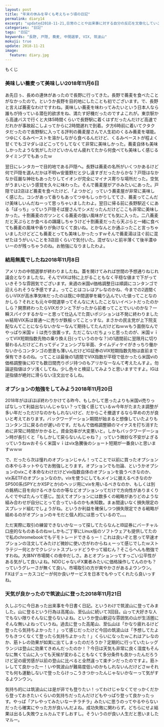 ```yaml
---
layout: post
title: "年末の休みを早くも考えちゃう頃の日記"
permalink: diary14
excerpt: "updated2018-11-21,日常のことや出来事に対する自分の反応を文章化していこうのコーナーです。特にテーマも設けずにつらつらと書いていくとっても楽しいコーナーです。見る人にとって楽しいコーナーかどうかは定かではありませんよー"
categories: "日記"
tags: "日記"
keywords: "長野, 戸隠, 蕎麦, 中間選挙, VIX, 筑波山"
mokuji: true
update: 2018-11-21
image:
  feature: diary.jpg
---
```


<div id="mokuji"><span>もくじ</span></div>

### 美味しい蕎麦って美味しい2018年11月6日

あ先日ぅ、長めの連休があったので長野に行ってきた。長野で蕎麦を食べたことがなかったので。というか長野を目的地にしたことも初でございます。で、長野と言えば蕎麦なわけですわね。美味しい蕎麦を味わってみたいという日本人なら誰もが持っている潜在的欲求をね、満たす好機だったのですよこれが。東京駅から高速バスで行くと大体5時間くらいで長野駅に着くはずだったんだけど高速でだれかが事故起こしよってからに2時間遅れで到着。夕方6時前に着いてクタクタだったので長野駅に入ってる評判の蕎麦屋さんで人生初のくるみ蕎麦を堪能。つゆにくるみペーストを溶かしながら食べるんだけど、くるみペーストが程よく甘くでもゴマダレほどこってりしてなくて非常に美味しかった。蕎麦自体も美味しかったような気がしたけどいかんせん疲れてたから何食べても美味しく感じるタイミングでもあったｗ

翌日にレンタカーで目的地である戸隠へ。長野は蕎麦の名所がいくつかあるけど何で戸隠を選んだかは不明ｗ安曇野だと少し遠すぎだったからかな？戸隠はなかなか荘厳な神社もあったりしてイオンが完全にマイナス寄りな場所だった。空気がうまいという感覚を久々に味わった。そんで蕎麦屋がアホみたいにあった。戸隠では2店ほど蕎麦を食べたけど、「よつかど」っていう蕎麦屋が非常に美味しく感じた。コシがあって香りもあってつゆもしっかりしててさ、蕎麦ってこんだけ美味しいんだねーって思っちゃいましたわよ。翌日に帰る前に長野駅近くにある「ぼっち」っていう戸隠そば屋さんでシメだったんだけどここも非常に美味しかった。十割蕎麦のガツンとくる蕎麦の強い風味がとても気に入った。二八蕎麦だと天ぷらとか食べるの躊躇しちゃうけど十割蕎麦だったら天ぷらと一緒に食べても蕎麦の風味や香りが負けなくて良いね。とかなんとか通ぶったこと言っちゃいましたけどどこも蕎麦とっても美味しかったっすｗそんで蕎麦湯は注ぐ前に混ぜたほうがいいことを3店目くらいで気付いた。混ぜないと前半薄くて後半濃ゆいーのが残っちゃうのね。お勉強になりましたわよ。

### 結局無風でしたね2018年11月8日

アメリカの中間選挙が終わりましたね。蓋を開けてみれば世間の予想通りねじれ議会となりましたな。そんでVIXは特に上がることもなく平穏な値まで下がっていきそうな雰囲気でございます。来週の米国vi価格調整日は順調にコンタンゴで迎えられそうな予感ですよ。ってことはコレはアレなのかね、今までの2週間くらいVIXが高水準気味だったのは既に中間選挙を織り込んでいた値ってことなのかしら？それとも元々中間選挙ってそんなに大したことないイベントだったのかしら？開票終わったらVIXガクンと下がったから前者ってことでいいのかな？一瞬スパイクするかなーと思って仕込んでた買いポジションは不発に終わりましたｗ結局VIX系は普通〜に売りが鉄板ってことっすな。まさかの民主党が上下院支配なんてことにならないかなーなんて期待してたんだけどねｗｗもう面倒なんでやっぱり米国ｖｉは売り放置っす。ただこないだちょっと思ったのが、米国ｖｉってVIX短期指数先物の乗り換え日(っていうのかな？)の1週間前に翌限月に切り替わるんだけどこれってディフェンシブな半面、タイムディケイがきっちり働かないからコンタンゴの恩恵も薄いんだけどIG証券のVIX短期指数先物は直前まで保有できるのね。ってことは最後の1週間でVIX指数が平穏で低かったら米国viの価格調整後にIGでも数日間売りポジ持つのもアリかなーなんて考えたんすよ。勿論逆指値はクソ浅くしてね。少し色々と検証してみようと思いますですよ。IGは逆指値が絶対に滑らない注文出せるしね。

### オプションの勉強をしてみよう2018年11月20日

2018年がほぼほぼ終わりかけてる昨今、もしかして思ったよりも米国vi売りっぱなしって利益出ないんじゃない？って強く感じているｗ今年がたまたま調整が多い年だっただけなのかもしれないけど、だからこそ撤退するなら早めの方が良いと考えております。バックワーデーション期間が始まると想像していたよりもコンタンゴに戻るのが遅いのです。だもんで価格調整額のマイナスを打ち消すために非常に時間がかかると。資金効率が大変悪いと。しかもバックワーデーション時が長引くと「もしかして戻らないんじゃね？」っていう微妙な不安がよぎるっていうねｗおそらく米国ｖｉはvix急騰後のショート短期が一番良いと思いますｗｗｗ

で、だったら次は憧れのオプションじゃん！ってことで以前に買ったオプションの本やらネットやらでお勉強しとります。オプションでも勿論、というかオプションのvixこそ本命なわけだけどvix指数自体のオプションを扱うべきなのか、vix系ETFのオプションなのか。vixを使うにしてもメインに据えるべきなのかSP500系(SPYとかXSPとか)のヘッジ用にvixを用いるべきなのか、もしくは別の銘柄に目を向けるべきなのか等などオプションってだけで方向性がありまくりんぐでやばたんって感じ。加えてオプションには数多くの戦略がありどのような組み合わせが自分にとって合っているのかも未知数。まぁ間違いなく損失限定のスプレッド組むでしょうがね。というか利益を確保しつつ損失限定できる戦略が組めるのがオプションのキモだと個人的には思っているので。。。

ただ実際に取引の練習できないかなーって探してたらなんとIB証券にバーチャル口座的なものあるのねｗしかもご丁寧にLinux版のソフトウェアも提供してたので私のchromebookでもデモトレードできるぅー！これは良いぞと思って早速オプションの注文してみたけど微妙に使い方がわからねぇーって感じでしたｗストラテジー何とかでクレジットスプレッドどうやって組むん？そこらへんも勉強ですわね。大体NY市場開くの夜中だしさ。あとオプションってすっごい公平性がある気がして良いよね。NDDじゃないFX業者みたいに価格操作してんのかも？っていうグレーさが無くて良い。市場取引の方が爽やかさがあるよウンウン。FXはデューカスコピーが何か良いサービスを日本でもやってくれたら良いっすね。

### 天気が良かったので筑波山に登った2018年11月21日

久しぶりに今日あった出来事を今日書く日記。というわけで筑波山に登ってみました。山に登るという行為は高尾山、至仏山に続いて3回目。山って大好きな人でもない限りそんなに登らないよね。というか登山歓迎な雰囲気の山が生活圏にそんな無いよねっていうね。過去に登った高尾山、至仏山は「かなり疲れるけど登ったら気持ちよかった！」って感じだったけど今回の筑波山は「予想してたよりもきつくなくて登ったら気持ちよかった！」くらいになったｗこれはアレなのか、筋トレの効果が如実に出てしまったのだろうか？定期的に行っていたレッグランジは登山に効果てきめんだったのか！？今日は天気も非常に良く湿度もそんなに無くて山に入っても天候が変わることもなくて多分条件も良かったんだろうけど足の疲労感が以前の登山に比べると全然違って楽チンだったのですよ。筋トレしてて良かったー！いや筑波山が難易度低いのかもしれないんだけどさｗそれでも何も運動しないで登ったらけっこうきつかったんじゃないかなーって気がするよウンウン。

気持ち的には筑波山には是が非でも登りたい！ってわけじゃなくてせっかくだから登っておきたいくらいの気持ちだったんだけどもやっぱり登って良かったっす。やっぱ「アレやってみたいなーチラチラ」みたいに思うのってやるやらないだったら確実にやった方が良いんだよね。成功失敗に関わらず。どちらにせよ結果は出るし失敗ウェルカムですしおすし。そういうのが良い人生だと思いましたマルー。